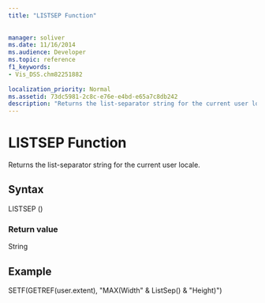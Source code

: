 ```yaml
---
title: "LISTSEP Function"
 
 
manager: soliver
ms.date: 11/16/2014
ms.audience: Developer
ms.topic: reference
f1_keywords:
- Vis_DSS.chm82251882
 
localization_priority: Normal
ms.assetid: 73dc5981-2c8c-e76e-e4bd-e65a7c8db242
description: "Returns the list-separator string for the current user locale."
---
```


# LISTSEP Function

Returns the list-separator string for the current user locale.
  
## Syntax

LISTSEP ()
  
### Return value

String
  
## Example

SETF(GETREF(user.extent), "MAX(Width" &amp; ListSep() &amp; "Height)") 
  

